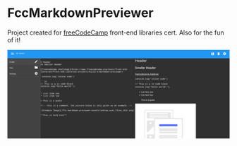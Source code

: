 # FccMarkdownPreviewer

Project created for [freeCodeCamp](https://www.freecodecamp.org/) front-end libraries cert. Also for the fun of it!

![Markdown Previewer](./fcc-markdown-previewer.png)
